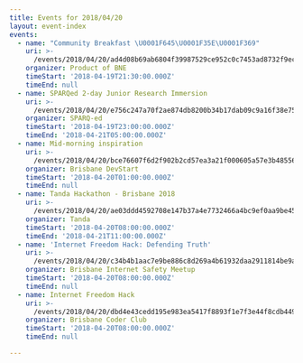 ```yaml
---
title: Events for 2018/04/20
layout: event-index
events:
  - name: "Community Breakfast \U0001F645\U0001F35E\U0001F369"
    uri: >-
      /events/2018/04/20/ad4d08b69ab6804f39987529ce952c0c7453ad8732f9ec5b1797954e72f9c322
    organizer: Product of BNE
    timeStart: '2018-04-19T21:30:00.000Z'
    timeEnd: null
  - name: SPARQed 2-day Junior Research Immersion
    uri: >-
      /events/2018/04/20/e756c247a70f2ae874db8200b34b17dab09c9a16f38e752d3cb1b8c468997370
    organizer: SPARQ-ed
    timeStart: '2018-04-19T23:00:00.000Z'
    timeEnd: '2018-04-21T05:00:00.000Z'
  - name: Mid-morning inspiration
    uri: >-
      /events/2018/04/20/bce76607f6d2f902b2cd57ea3a21f000605a57e3b485565867e1706a703dcb1c
    organizer: Brisbane DevStart
    timeStart: '2018-04-20T01:00:00.000Z'
    timeEnd: null
  - name: Tanda Hackathon - Brisbane 2018
    uri: >-
      /events/2018/04/20/ae03ddd4592708e147b37a4e7732466a4bc9ef0aa9be45f86bb61af2e7f0adde
    organizer: Tanda
    timeStart: '2018-04-20T08:00:00.000Z'
    timeEnd: '2018-04-21T11:00:00.000Z'
  - name: 'Internet Freedom Hack: Defending Truth'
    uri: >-
      /events/2018/04/20/c34b4b1aac7e9be886c8d269a4b61932daa2911814be9aa131b5a9edab23e7cc
    organizer: Brisbane Internet Safety Meetup
    timeStart: '2018-04-20T08:00:00.000Z'
    timeEnd: null
  - name: Internet Freedom Hack
    uri: >-
      /events/2018/04/20/dbd4e43cedd195e983ea5417f8893f1e7f3e44f8cdb4490992be18b747ace638
    organizer: Brisbane Coder Club
    timeStart: '2018-04-20T08:00:00.000Z'
    timeEnd: null

---
```

